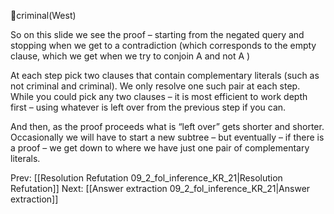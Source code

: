 ﻿criminal(West)

So on this slide we see the proof – starting from the negated query and stopping when we get to a contradiction (which corresponds to the empty clause, which we get when we try to conjoin A and not A )

At each step pick two clauses that contain complementary literals (such as not criminal and criminal). We only resolve one such pair at each step.
While you could pick any two clauses – it is most efficient to work depth first – using whatever is left over from the previous step if you can.

And then, as the proof proceeds what is “left over” gets shorter and shorter.  Occasionally we will have to start a new subtree – but  eventually – if there is a proof – we get down to where we have just one pair of complementary literals.

Prev: [[Resolution Refutation 09_2_fol_inference_KR_21|Resolution Refutation]]
Next: [[Answer extraction 09_2_fol_inference_KR_21|Answer extraction]]